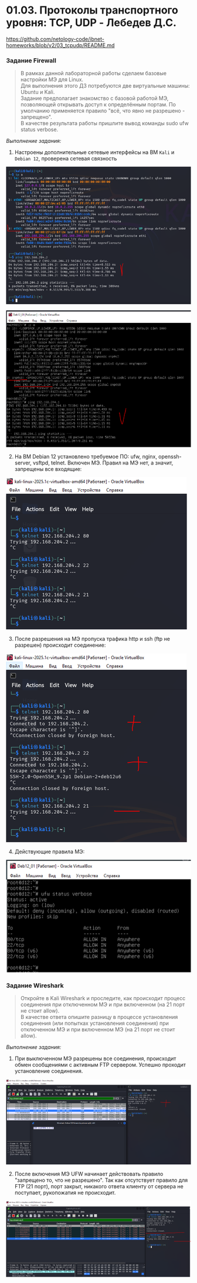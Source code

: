# 01.03. Протоколы транспортного уровня: TCP, UDP - Лебедев Д.С.

https://github.com/netology-code/ibnet-homeworks/blob/v2/03_tcpudp/README.md
### Задание Firewall
> В рамках данной лабораторной работы сделаем базовые настройки МЭ для Linux.  
> Для выполнения этого ДЗ потребуются две виртуальные машины: Ubuntu и Kali.  
> Задание предполагает знакомство с базовой работой МЭ, позволяющей открывать доступ к определённым портам. По умолчанию применяется правило "всё, что явно не разрешено - запрещено".  
> В качестве результата работы пришлите вывод команды sudo ufw status verbose.

*Выполнение задания:*   

1. Настроены дополнительные сетевые интерфейсы на ВМ `Kali` и `Debian 12`, проверена сетевая связность

![](_att/020103/020103-1-1.png) 

![](_att/020103/020103-1-2.png)  

2. На ВМ Debian 12 установлено требуемое ПО: ufw, nginx, openssh-server, vsftpd, telnet. Включен МЭ. Правил на МЭ нет, а значит, запрещены все входящие:

![](_att/020103/020103-1-3.png)  

3. После разрешения на МЭ пропуска трафика http и ssh (ftp не разрешен) происходит соединение:

![](_att/020103/020103-1-4.png)  

4. Действующие правила МЭ:

![](_att/020103/020103-1-5.png)  

### Задание Wireshark
> Откройте в Kali Wireshark и проследите, как происходит процесс соединения при отключенном МЭ и при включенном (на 21 порт не стоит allow).  
> В качестве ответа опишите разницу в процессе установления соединения (или попытках установления соединения) при отключенном МЭ и при включенном МЭ (на 21 порт не стоит allow).

*Выполнение задания:*   

1. При выключенном МЭ разрешены все соединения, происходит обмен сообщениями с активным FTP сервером. Успешно проходит установление соединения.

![](_att/020103/020103-2-1.png)  

2. После включения МЭ UFW начинает действовать правило "запрещено то, что не разрешено". Так как отсутствует правило для FTP (21 порт), порт закрыт, никакого ответа клиенту от сервера не поступает, рукопожатия не происходит.

![](_att/020103/020103-2-2.png)  
